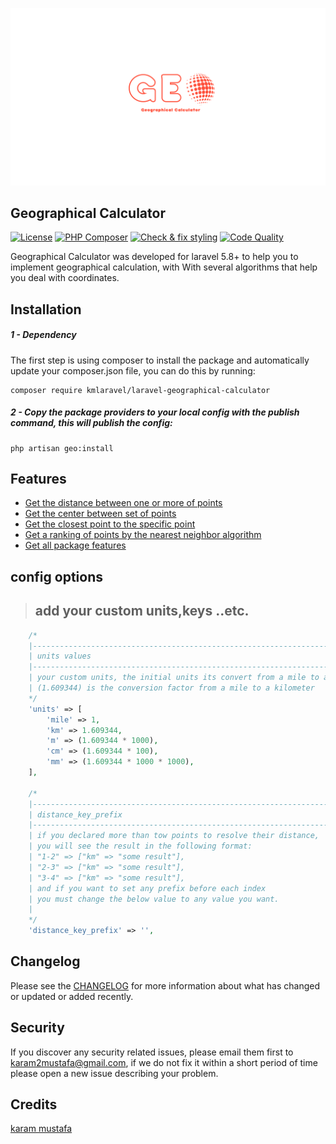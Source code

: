 ![logo](assets/logo.png)


## Geographical Calculator
[![License](https://poser.pugx.org/kmlaravel/apis-generator/license)](//packagist.org/packages/kmlaravel/laravel-geographical-calculator)
[![PHP Composer](https://github.com/karam-mustafa/laravel-geographical-calculator/actions/workflows/php.yml/badge.svg)](https://github.com/karam-mustafa/laravel-geographical-calculator/actions/workflows/php.yml)
[![Check & fix styling](https://github.com/karam-mustafa/laravel-geographical-calculator/actions/workflows/php-cs-fixer.yml/badge.svg)](https://github.com/karam-mustafa/laravel-geographical-calculator/actions/workflows/php-cs-fixer.yml)
[![Code Quality](https://api.codiga.io/project/30429/score/svg)](https://api.codiga.io/project/30429/score/svg)

Geographical Calculator was developed for laravel 5.8+ to help you to implement geographical calculation, 
with With several algorithms that help you deal with coordinates.

Installation
------------
##### 1 - Dependency
The first step is using composer to install the package and automatically update your composer.json file, you can do this by running:

```shell
composer require kmlaravel/laravel-geographical-calculator
```
##### 2 - Copy the package providers to your local config with the publish command, this will publish the config:
```shell
php artisan geo:install
```

Features
-----------
- [Get the distance between one or more of points](https://github.com/karam-mustafa/laravel-geographical-calculator/blob/v2.1.0/docs/distances.md#basic-usage)
- [Get the center between set of points](https://github.com/karam-mustafa/laravel-geographical-calculator/blob/v2.1.0/docs/areas.md#get-the-center-for-a-given-coordinates)
- [Get the closest point to the specific point](https://github.com/karam-mustafa/laravel-geographical-calculator/blob/v2.1.0/docs/ordering.md#get-closest-point)
- [Get a ranking of points by the nearest neighbor algorithm](https://github.com/karam-mustafa/laravel-geographical-calculator/blob/v2.1.0/docs/ordering.md#get-ordering-points-by-nearest-neighbor-algorithm)
- [Get all package features](https://github.com/karam-mustafa/laravel-geographical-calculator/blob/v2.1.0/docs/all.md#all-features-in-one-function)


config options
----------------
> ## add your custom units,keys ..etc.
>
```php
    /*
    |--------------------------------------------------------------------------
    | units values
    |--------------------------------------------------------------------------
    | your custom units, the initial units its convert from a mile to any value
    | (1.609344) is the conversion factor from a mile to a kilometer
    */
    'units' => [
        'mile' => 1,
        'km' => 1.609344,
        'm' => (1.609344 * 1000),
        'cm' => (1.609344 * 100),
        'mm' => (1.609344 * 1000 * 1000),
    ],

    /*
    |--------------------------------------------------------------------------
    | distance_key_prefix
    |--------------------------------------------------------------------------
    | if you declared more than tow points to resolve their distance,
    | you will see the result in the following format:
    | "1-2" => ["km" => "some result"],
    | "2-3" => ["km" => "some result"],
    | "3-4" => ["km" => "some result"],
    | and if you want to set any prefix before each index
    | you must change the below value to any value you want.
    |
    */
    'distance_key_prefix' => '',
```

Changelog
---------
Please see the [CHANGELOG](https://github.com/kmlaravel/laravel-geographical-calculator/blob/master/CHANGELOG.md) for more information about what has changed or updated or added recently.

Security
--------
If you discover any security related issues, please email them first to karam2mustafa@gmail.com, 
if we do not fix it within a short period of time please open a new issue describing your problem. 

Credits
-------
[karam mustafa](https://www.linkedin.com/in/karam2mustafa)

